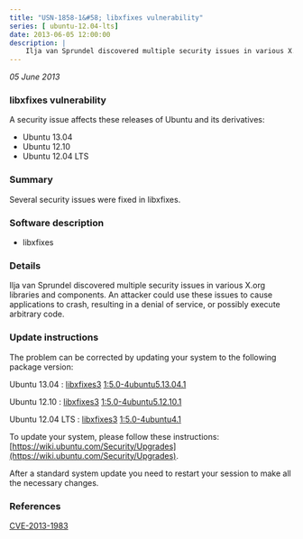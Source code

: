 ```yaml
---
title: "USN-1858-1&#58; libxfixes vulnerability"
series: [ ubuntu-12.04-lts]
date: 2013-06-05 12:00:00
description: |
    Ilja van Sprundel discovered multiple security issues in various X.org libraries and components. An attacker could use these issues to cause applications to crash, resulting in a denial of service, or possibly execute arbitrary code. 
--- 
```

 
 

*05 June 2013*

### libxfixes vulnerability

A security issue affects these releases of Ubuntu and its derivatives:

* Ubuntu 13.04
* Ubuntu 12.10
* Ubuntu 12.04 LTS

### Summary

Several security issues were fixed in libxfixes. 

### Software description

* libxfixes 

### Details

Ilja van Sprundel discovered multiple security issues in various X.org libraries and components. An attacker could use these issues to cause applications to crash, resulting in a denial of service, or possibly execute arbitrary code. 

### Update instructions

The problem can be corrected by updating your system to the following package version:

Ubuntu 13.04
 : [libxfixes3](https://launchpad.net/ubuntu/+source/libxfixes) <span> [1:5.0-4ubuntu5.13.04.1](https://launchpad.net/ubuntu/+source/libxfixes/1:5.0-4ubuntu5.13.04.1) </span> 

Ubuntu 12.10
 : [libxfixes3](https://launchpad.net/ubuntu/+source/libxfixes) <span> [1:5.0-4ubuntu5.12.10.1](https://launchpad.net/ubuntu/+source/libxfixes/1:5.0-4ubuntu5.12.10.1) </span> 

Ubuntu 12.04 LTS
 : [libxfixes3](https://launchpad.net/ubuntu/+source/libxfixes) <span> [1:5.0-4ubuntu4.1](https://launchpad.net/ubuntu/+source/libxfixes/1:5.0-4ubuntu4.1) </span> 

To update your system, please follow these instructions: [https://wiki.ubuntu.com/Security/Upgrades](https://wiki.ubuntu.com/Security/Upgrades).

After a standard system update you need to restart your session to make all the necessary changes. 

### References

 
 [CVE-2013-1983](http://people.ubuntu.com/~ubuntu-security/cve/CVE-2013-1983)
 

